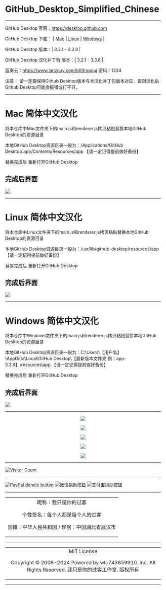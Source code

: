 # GitHub_Desktop_Simplified_Chinese

---

GitHub Desktop 官网：https://desktop.github.com

GitHub Desktop 下载： | [Mac](https://central.github.com/deployments/desktop/desktop/latest/darwin) | [Linux](https://github.com/shiftkey/desktop/releases/latest) | [Windows](https://central.github.com/deployments/desktop/desktop/latest/win32) | 

GitHub Desktop 版本：| 3.2.1 - 3.3.8 |

GitHub Desktop 汉化补丁包 版本：| 3.2.1 - 3.3.8 |

蓝奏云：https://www.lanzouy.com/b00roqguj
密码：1234

注意：
请一定要保持Github Desktop版本与本汉化补丁包版本对应，否则汉化后Github Desktop可能会报错或打不开。

---

# Mac 简体中文汉化
将本仓库中Mac文件夹下的main.js和renderer.js拷贝粘贴替换本地GitHub Desktop的资源目录

本地GitHub Desktop资源目录一般为：/Applications/GitHub Desktop.app/Contents/Resources/app
     【请一定记得提前做好备份】
     
替换完成后 重新打开GitHub Desktop

完成后界面
---
![](https://cdn.jsdelivr.net/gh/wlc743859910/GitHub_Desktop_Simplified_Chinese/img/Mac.webp)

---

# Linux 简体中文汉化
将本仓库中Linux文件夹下的main.js和renderer.js拷贝粘贴替换本地GitHub Desktop的资源目录

本地GitHub Desktop资源目录一般为：/usr/lib/github-desktop/resources/app
     【请一定记得提前做好备份】
     
替换完成后 重新打开GitHub Desktop

完成后界面
---
![](https://cdn.jsdelivr.net/gh/wlc743859910/GitHub_Desktop_Simplified_Chinese/img/Linux.webp)

---

# Windows 简体中文汉化
将本仓库中Windows文件夹下的main.js和renderer.js拷贝粘贴替换本地GitHub Desktop的资源目录

本地GitHub Desktop资源目录一般为：C:\Users\【用户名】\AppData\Local\GitHub Desktop\【最新版本文件夹 例：app-3.3.6】\resources\app
     【请一定记得提前做好备份】
     
替换完成后 重新打开GitHub Desktop

完成后界面
---
![](https://cdn.jsdelivr.net/gh/wlc743859910/GitHub_Desktop_Simplified_Chinese/img/Windows.webp)

---

<p align="center">
  <img src="https://cdn.jsdelivr.net/gh/wlc743859910/GitHub_Desktop_Simplified_Chinese/img/1.webp">
</p>

<p align="center">
  <img src="https://cdn.jsdelivr.net/gh/wlc743859910/GitHub_Desktop_Simplified_Chinese/img/2.webp">
</p>

<p align="center">
  <img src="https://cdn.jsdelivr.net/gh/wlc743859910/GitHub_Desktop_Simplified_Chinese/img/3.webp">
</p>

<p align="center">
  <img src="https://cdn.jsdelivr.net/gh/wlc743859910/GitHub_Desktop_Simplified_Chinese/img/4.webp">
</p>

<p align="center">
  <img src="https://cdn.jsdelivr.net/gh/wlc743859910/GitHub_Desktop_Simplified_Chinese/img/5.webp">
</p>

---

![Visitor Count](https://profile-counter.glitch.me/{GitHub_Desktop_Simplified_Chinese}/count.svg)

---

[![PayPal donate button](https://img.shields.io/badge/PayPal-donate-green.svg)](https://paypal.me/)  [![微信捐助按钮](https://img.shields.io/badge/%E5%BE%AE%E4%BF%A1-%E5%90%91TA%E6%8D%90%E5%8A%A9-green.svg)](图片链接) [![支付宝捐助按钮](https://img.shields.io/badge/%E6%94%AF%E4%BB%98%E5%AE%9D-%E5%90%91TA%E6%8D%90%E5%8A%A9-green.svg)](图片链接)

---

<table>
    <tr>
        <td >
		<center>
昵称：我只是你的过客

个性签名：每个人都是每个人的过客

国籍：中华人民共和国 / 现居：中国湖北省武汉市
        </center>
        </td>
    </tr>
</table>

---

<table>
    <tr>
        <td >
		<center>
MIT License

Copyright © 2008-2024 Powered by wlc743859910. Inc. All Rights Reserved. 我只是你的过客工作室. 版权所有
        </center>
        </td>
    </tr>
</table>

---
